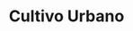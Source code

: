 ---
title: "Cultivo Urbano"
url: /ciudad-autonoma-de-buenos-aires/cultivo-urbano-coronel-ramon-lorenzo-falcon/
shop: cannabis
---